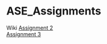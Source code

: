 # ASE_Assignments

Wiki 
<a href="https://github.com/Chaitanyaperavali/ASE_Assignments/wiki/Assignment-2:-Weather-and-directions-application">Assignment 2</a>
<br>
<a href="https://github.com/Chaitanyaperavali/ASE_Assignments/wiki/Assignment-2:-Weather-and-directions-application">Assignment 3</a>
